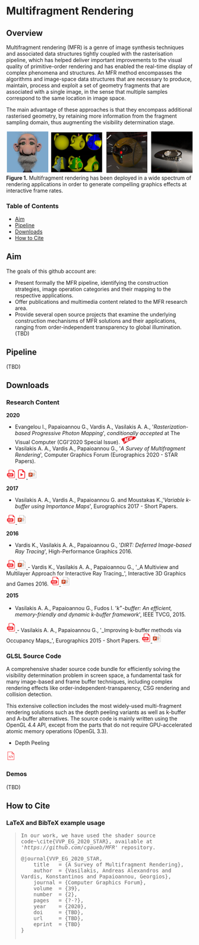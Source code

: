 # Multifragment Rendering

## Overview

Multifragment rendering (MFR) is a genre of image synthesis techniques and associated data structures tightly coupled with the rasterisation pipeline, which has helped deliver important improvements to the visual quality of primitive-order rendering and has enabled the real-time display of complex phenomena and structures. An MFR method encompasses the algorithms and image-space data structures that are necessary to produce, maintain, process and exploit a set of geometry fragments that are associated with a single image, in the sense that multiple samples correspond to the same location in image space.

The main advantage of these approaches is that they encompass additional rasterised geometry, by retaining more information from the fragment sampling domain, thus augmenting the visibility determination stage.

![Image description](Figures/teaser.png)
**Figure 1.** Multifragment rendering has been deployed in a wide spectrum of rendering applications in order to generate compelling graphics effects at interactive frame rates.


### Table of Contents

- [Aim](#Aim)
- [Pipeline](#Pipeline)
- [Downloads](#Downloads)
- [How to Cite](#How-to-Cite)

## Aim

The goals of this github account are: 
- Present formally the MFR pipeline, identifying the construction strategies, image operation categories and
their mapping to the respective applications.
- Offer publications and multimedia content related to the MFR research area.
- Provide several open source projects that examine the underlying construction mechanisms of MFR solutions and their applications, ranging from order-independent transparency to global illumination. (TBD)

## Pipeline

(TBD)

## Downloads

### Research Content

**2020**
- Evangelou I., Papaioannou G., Vardis A., Vasilakis A. A., '_Rasterization-based Progressive Photon Mapping_', _conditionally accepted_ at The Visual Computer (CGI'2020 Special Issue). <img src="Figures\new.png" width="40">
- Vasilakis A. A., Vardis A., Papaioannou G., '_A Survey of Multifragment Rendering_', Computer Graphics Forum (Eurographics 2020 - STAR Papers).
<a href="Multimedia\EG2020_STAR_paper.pdf">
<img alt="EG 2020 paper pdf" src="Figures\pdf.png" width="25">
</a>
<a href="Multimedia\EG2020_STAR_video_presentation.pdf">
<img alt="EG 2020 video presentation" src="Figures\video.png" width="25">
</a>
<a href="Multimedia\EG2020_STAR_presentation.pdf">
<img alt="EG 2020 presentation" src="Figures\pptx.png" width="25">
</a>

**2017**

- Vasilakis A. A., Vardis A., Papaioannou G. and Moustakas K.,'_Variable k-buffer using Importance Maps_', Eurographics 2017 - Short Papers.
<a href="Multimedia\EG2017_SP_paper.pdf">
<img alt="EG 2017 paper pdf" src="Figures\pdf.png" width="25">
</a>
<a href="Multimedia\EG2017_SP_presentation.pptx">
<img alt="EG 2017 presentation" src="Figures\pptx.png" width="25">
</a>

**2016**

-  Vardis K., Vasilakis A. A., Papaioannou G., '_DIRT: Deferred Image-based Ray Tracing_', High-Performance Graphics 2016.
<a href="Multimedia\HPG2016_paper.pdf">
<img alt="HPG 2016 paper pdf" src="Figures\pdf.png" width="25">
</a>
<a href="Multimedia\HPG2016_presentation.pptx">
<img alt="HPG 2016 presentation" src="Figures\pptx.png" width="25">
</a>
-  Vardis K., Vasilakis A. A., Papaioannou G., '_A Multiview and Multilayer Approach for Interactive Ray Tracing_', Interactive 3D Graphics and Games 2016.
<a href="Multimedia\I3D2016_paper.pdf">
<img alt="I3D 2016 paper pdf" src="Figures\pdf.png" width="25">
</a>
<a href="Multimedia\I3D2016_presentation.pptx">
<img alt="I3D 2016 presentation" src="Figures\pptx.png" width="25">
</a>

**2015**

-  Vasilakis A. A., Papaioannou G., Fudos I. '_k<sup>+</sup>-buffer: An efficient, memory-friendly and dynamic k-buffer framework_', IEEE TVCG, 2015.
<a href="Multimedia\TVCG2015_paper.pdf">
<img alt="TVCG 2015 paper pdf" src="Figures\pdf.png" width="25">
</a>
-  Vasilakis A. A., Papaioannou G., '_Improving k-buffer methods via Occupancy Maps_', Eurographics 2015 - Short Papers.
<a href="Multimedia\EG2015_SP_paper.pdf">
<img alt="EG 2015 paper pdf" src="Figures\pdf.png" width="25">
</a>
<a href="Multimedia\EG2015_SP_presentation.pptx">
<img alt="EG 2015 presentation" src="Figures\pptx.png" width="25">
</a>

### GLSL Source Code

A comprehensive shader source code bundle for efficiently solving the visibility determination problem in screen space, a fundamental task for many image-based and frame buffer techniques, including complex rendering effects like order-independent-transparency, CSG rendering and collision detection.

This extensive collection includes the most widely-used multi-fragment rendering solutions such as  the depth peeling variants as well as k-buffer and A-buffer alternatives. The source code is mainly written using the OpenGL 4.4 API, except from the parts that do not require GPU-accelerated atomic memory operations (OpenGL 3.3).

- Depth Peeling
<a href="glsl\MFR_depth_peeling_glsl_source_code.zip">
<img alt="Depth Peeling glsl source code" src="Figures\code.png" width="25">
</a>

### Demos

(TBD)

## How to Cite

### LaTeX and BibTeX example usage

<blockquote>
<pre style="white-space:pre-wrap; word-wrap:break-word;
">
In our work, we have used the shader source code~\cite{VVP_EG_2020_STAR}, available at <em>'https://github.com/cgaueb/MFR'</em> repository.
</pre>

<pre style="white-space:pre-wrap; word-wrap:break-word;">
@journal{VVP_EG_2020_STAR,
    title   = {A Survey of Multifragment Rendering},
    author  = {Vasilakis, Andreas Alexandros and Vardis, Konstantinos and Papaioannou, Georgios},
    journal = {Computer Graphics Forum},
    volume  = {39},
    number  = {2},
    pages   = {?-?},
    year    = {2020},
    doi     = {TBD},
    url     = {TBD},
    eprint  = {TBD}
}
      
</pre>

</blockquote>